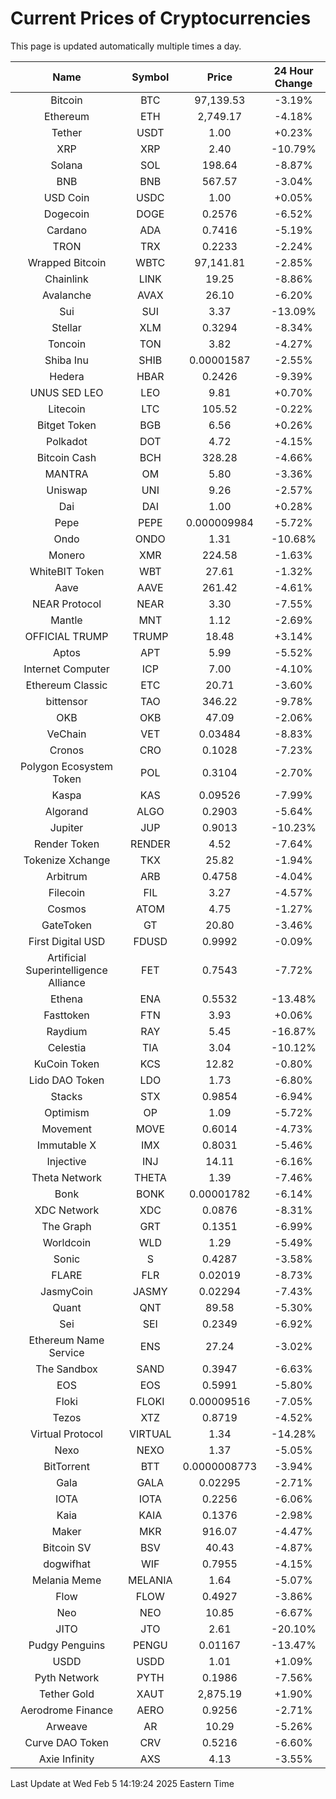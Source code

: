 # Current Prices of Cryptocurrencies
This page is updated automatically multiple times a day.

| Name | Symbol | Price | 24 Hour Change |
| :---: |:---:| :---: | :---: |
| Bitcoin | BTC | 97,139.53 | -3.19% |
| Ethereum | ETH | 2,749.17 | -4.18% |
| Tether | USDT | 1.00 | +0.23% |
| XRP | XRP | 2.40 | -10.79% |
| Solana | SOL | 198.64 | -8.87% |
| BNB | BNB | 567.57 | -3.04% |
| USD Coin | USDC | 1.00 | +0.05% |
| Dogecoin | DOGE | 0.2576 | -6.52% |
| Cardano | ADA | 0.7416 | -5.19% |
| TRON | TRX | 0.2233 | -2.24% |
| Wrapped Bitcoin | WBTC | 97,141.81 | -2.85% |
| Chainlink | LINK | 19.25 | -8.86% |
| Avalanche | AVAX | 26.10 | -6.20% |
| Sui | SUI | 3.37 | -13.09% |
| Stellar | XLM | 0.3294 | -8.34% |
| Toncoin | TON | 3.82 | -4.27% |
| Shiba Inu | SHIB | 0.00001587 | -2.55% |
| Hedera | HBAR | 0.2426 | -9.39% |
| UNUS SED LEO | LEO | 9.81 | +0.70% |
| Litecoin | LTC | 105.52 | -0.22% |
| Bitget Token | BGB | 6.56 | +0.26% |
| Polkadot | DOT | 4.72 | -4.15% |
| Bitcoin Cash | BCH | 328.28 | -4.66% |
| MANTRA | OM | 5.80 | -3.36% |
| Uniswap | UNI | 9.26 | -2.57% |
| Dai | DAI | 1.00 | +0.28% |
| Pepe | PEPE | 0.000009984 | -5.72% |
| Ondo | ONDO | 1.31 | -10.68% |
| Monero | XMR | 224.58 | -1.63% |
| WhiteBIT Token | WBT | 27.61 | -1.32% |
| Aave | AAVE | 261.42 | -4.61% |
| NEAR Protocol | NEAR | 3.30 | -7.55% |
| Mantle | MNT | 1.12 | -2.69% |
| OFFICIAL TRUMP | TRUMP | 18.48 | +3.14% |
| Aptos | APT | 5.99 | -5.52% |
| Internet Computer | ICP | 7.00 | -4.10% |
| Ethereum Classic | ETC | 20.71 | -3.60% |
| bittensor | TAO | 346.22 | -9.78% |
| OKB | OKB | 47.09 | -2.06% |
| VeChain | VET | 0.03484 | -8.83% |
| Cronos | CRO | 0.1028 | -7.23% |
| Polygon Ecosystem Token | POL | 0.3104 | -2.70% |
| Kaspa | KAS | 0.09526 | -7.99% |
| Algorand | ALGO | 0.2903 | -5.64% |
| Jupiter | JUP | 0.9013 | -10.23% |
| Render Token | RENDER | 4.52 | -7.64% |
| Tokenize Xchange | TKX | 25.82 | -1.94% |
| Arbitrum | ARB | 0.4758 | -4.04% |
| Filecoin | FIL | 3.27 | -4.57% |
| Cosmos | ATOM | 4.75 | -1.27% |
| GateToken | GT | 20.80 | -3.46% |
| First Digital USD | FDUSD | 0.9992 | -0.09% |
| Artificial Superintelligence Alliance | FET | 0.7543 | -7.72% |
| Ethena | ENA | 0.5532 | -13.48% |
| Fasttoken | FTN | 3.93 | +0.06% |
| Raydium | RAY | 5.45 | -16.87% |
| Celestia | TIA | 3.04 | -10.12% |
| KuCoin Token | KCS | 12.82 | -0.80% |
| Lido DAO Token | LDO | 1.73 | -6.80% |
| Stacks | STX | 0.9854 | -6.94% |
| Optimism | OP | 1.09 | -5.72% |
| Movement | MOVE | 0.6014 | -4.73% |
| Immutable X | IMX | 0.8031 | -5.46% |
| Injective | INJ | 14.11 | -6.16% |
| Theta Network | THETA | 1.39 | -7.46% |
| Bonk | BONK | 0.00001782 | -6.14% |
| XDC Network | XDC | 0.0876 | -8.31% |
| The Graph | GRT | 0.1351 | -6.99% |
| Worldcoin | WLD | 1.29 | -5.49% |
| Sonic | S | 0.4287 | -3.58% |
| FLARE | FLR | 0.02019 | -8.73% |
| JasmyCoin | JASMY | 0.02294 | -7.43% |
| Quant | QNT | 89.58 | -5.30% |
| Sei | SEI | 0.2349 | -6.92% |
| Ethereum Name Service | ENS | 27.24 | -3.02% |
| The Sandbox | SAND | 0.3947 | -6.63% |
| EOS | EOS | 0.5991 | -5.80% |
| Floki | FLOKI | 0.00009516 | -7.05% |
| Tezos | XTZ | 0.8719 | -4.52% |
| Virtual Protocol | VIRTUAL | 1.34 | -14.28% |
| Nexo | NEXO | 1.37 | -5.05% |
| BitTorrent | BTT | 0.0000008773 | -3.94% |
| Gala | GALA | 0.02295 | -2.71% |
| IOTA | IOTA | 0.2256 | -6.06% |
| Kaia | KAIA | 0.1376 | -2.98% |
| Maker | MKR | 916.07 | -4.47% |
| Bitcoin SV | BSV | 40.43 | -4.87% |
| dogwifhat | WIF | 0.7955 | -4.15% |
| Melania Meme | MELANIA | 1.64 | -5.07% |
| Flow | FLOW | 0.4927 | -3.86% |
| Neo | NEO | 10.85 | -6.67% |
| JITO | JTO | 2.61 | -20.10% |
| Pudgy Penguins | PENGU | 0.01167 | -13.47% |
| USDD | USDD | 1.01 | +1.09% |
| Pyth Network | PYTH | 0.1986 | -7.56% |
| Tether Gold | XAUT | 2,875.19 | +1.90% |
| Aerodrome Finance | AERO | 0.9256 | -2.71% |
| Arweave | AR | 10.29 | -5.26% |
| Curve DAO Token | CRV | 0.5216 | -6.60% |
| Axie Infinity | AXS | 4.13 | -3.55% |

Last Update at Wed Feb  5 14:19:24 2025 Eastern Time